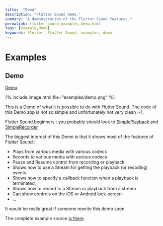 ```yaml
---
title:  "Demo"
description: "Flutter Sound Demo."
summary: "A demonstration of the Flutter Sound features."
permalink: flutter_sound_examples_demo.html
tags: [example,demo]
keywords: Flutter, Flutter Sound, examples, demo
---
```

# Examples


## Demo

[Demo](https://github.com/dooboolab/flutter_sound/blob/master/flutter_sound/example/lib/demo/demo.dart)

{% include image.html file="examples/demo.png" %}

This is a Demo of what it is possible to do with Flutter Sound. The code of this Demo app is not so simple and unfortunately not very clean :-\( .

Flutter Sound beginners : you probably should look to [SimplePlayback](./#simpleplayback) and [SimpleRecorder](./#simplerecorder)

The biggest interest of this Demo is that it shows most of the features of Flutter Sound :

* Plays from various media with various codecs
* Records to various media with various codecs
* Pause and Resume control from recording or playback
* Shows how to use a Stream for getting the playback \(or recoding\) events
* Shows how to specify a callback function when a playback is terminated,
* Shows how to record to a Stream or playback from a stream
* Can show controls on the iOS or Android lock-screen
* ...

It would be really great if someone rewrite this demo soon

The complete example source [is there](https://github.com/dooboolab/flutter_sound/blob/master/flutter_sound/example/lib/demo/demo.dart)

